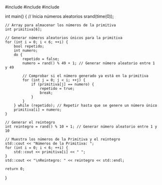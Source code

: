 
#include <iostream>
#include <cstdlib>
#include <ctime>

int main() {
    // Inicia números aleatorios
    srand(time(0));

    // Array para almacenar los números de la primitiva
    int primitiva[6];

    // Generar números aleatorios únicos para la primitiva
    for (int i = 0; i < 6; ++i) {
        bool repetido;
        int numero;
        do {
            repetido = false;
            numero = rand() % 49 + 1; // Generar número aleatorio entre 1 y 49

            // Comprobar si el número generado ya está en la primitiva
            for (int j = 0; j < i; ++j) {
                if (primitiva[j] == numero) {
                    repetido = true;
                    break;
                }
            }
        } while (repetido); // Repetir hasta que se genere un número único
        primitiva[i] = numero;
    }

    // Generar el reintegro
    int reintegro = rand() % 10 + 1; // Generar número aleatorio entre 1 y 10

    // Muestra los números de la Primitiva y el reintegro
    std::cout << "Números de la Primitiva: ";
    for (int i = 0; i < 6; ++i) {
        std::cout << primitiva[i] << " ";
    }
    std::cout << "\nReintegro: " << reintegro << std::endl;

    return 0;
}

 
